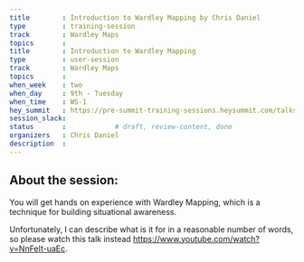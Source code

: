 ```yaml
---
title        : Introduction to Wardley Mapping by Chris Daniel
type         : training-session
track        : Wardley Maps
topics       : 
title        : Introduction to Wardley Mapping
type         : user-session
track        : Wardley Maps
topics       :
when_week    : two
when_day     : 9th - Tuesday
when_time    : WS-1
hey_summit   : https://pre-summit-training-sessions.heysummit.com/talks/introduction-to-wardley-mapping/
session_slack:
status       :            # draft, review-content, done
organizers   : Chris Daniel
description  : 
---
```


## About the session:

You will get hands on experience with Wardley Mapping, which is a technique for building situational awareness.

Unfortunately, I can describe what is it for in a reasonable number of words, so please watch this talk instead https://www.youtube.com/watch?v=NnFeIt-uaEc.